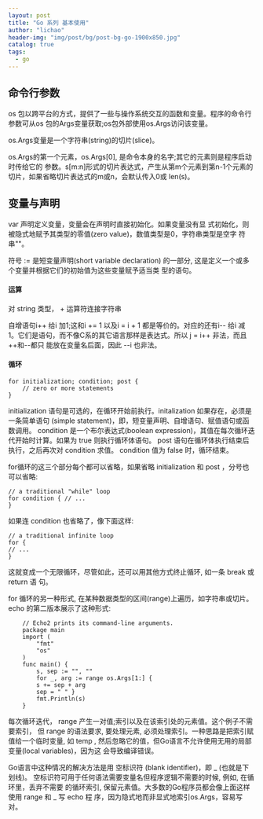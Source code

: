 ```yaml
---
layout: post
title: "Go 系列 基本使用"
author: "lichao"
header-img: "img/post/bg/post-bg-go-1900x850.jpg"
catalog: true
tags:
  - go
---
```


## 命令行参数
os 包以跨平台的方式，提供了一些与操作系统交互的函数和变量。程序的命令行参数可从os 包的Args变量获取;os包外部使用os.Args访问该变量。

os.Args变量是一个字符串(string)的切片(slice)。

os.Args的第一个元素，os.Args[0], 是命令本身的名字;其它的元素则是程序启动时传给它的 参数。s[m:n]形式的切片表达式，产生从第m个元素到第n-1个元素的切片，如果省略切片表达式的m或n，会默认传入0或 len(s)。


## 变量与声明

var 声明定义变量，变量会在声明时直接初始化。如果变量没有显 式初始化，则被隐式地赋予其类型的零值(zero value)，数值类型是0，字符串类型是空字 符串""。

符号 := 是短变量声明(short variable declaration) 的一部分, 这是定义一个或多个变量并根据它们的初始值为这些变量赋予适当类 型的语句。
#### 运算
对 string 类型， + 运算符连接字符串

自增语句i++ 给i 加1;这和i += 1 以及i = i + 1 都是等价的。对应的还有i-- 给i 减 1。它们是语句，而不像C系的其它语言那样是表达式。所以 j = i++ 非法，而且++和--都只 能放在变量名后面，因此 --i 也非法。

#### 循环

```
for initialization; condition; post {
    // zero or more statements
}
```

initialization 语句是可选的，在循环开始前执行。initalization 如果存在，必须是一条简单语句 (simple statement)，即，短变量声明、自增语句、赋值语句或函数调用。 condition 是一个布尔表达式(boolean expression)，其值在每次循环迭代开始时计算。如果为 true 则执行循环体语句。 post 语句在循环体执行结束后执行，之后再次对 condition 求值。 condition 值为 false 时，循环结束。

for循环的这三个部分每个都可以省略，如果省略 initialization 和 post ，分号也可以省略:
```
// a traditional "while" loop
for condition { // ...
}
```
如果连 condition 也省略了，像下面这样:
```
// a traditional infinite loop
for {
// ...
}
```
这就变成一个无限循环，尽管如此，还可以用其他方式终止循环, 如一条 break 或 return 语 句。

for 循环的另一种形式, 在某种数据类型的区间(range)上遍历，如字符串或切片。 echo 的第二版本展示了这种形式:

```
    // Echo2 prints its command-line arguments.
    package main
    import (
        "fmt"
        "os"
    )
    func main() {
        s, sep := "", ""
        for _, arg := range os.Args[1:] {
        s += sep + arg
        sep = " " }
        fmt.Println(s) 
    }
```

每次循环迭代， range 产生一对值;索引以及在该索引处的元素值。这个例子不需要索引， 但 range 的语法要求, 要处理元素, 必须处理索引。一种思路是把索引赋值给一个临时变量,
如 temp , 然后忽略它的值，但Go语言不允许使用无用的局部变量(local variables)，因为这 会导致编译错误。

Go语言中这种情况的解决方法是用 空标识符 (blank identifier)，即 _ (也就是下划线)。 空标识符可用于任何语法需要变量名但程序逻辑不需要的时候, 例如, 在循环里，丢弃不需要 的循环索引, 保留元素值。大多数的Go程序员都会像上面这样使用 range 和 _ 写 echo 程 序，因为隐式地而非显式地索引os.Args，容易写对。